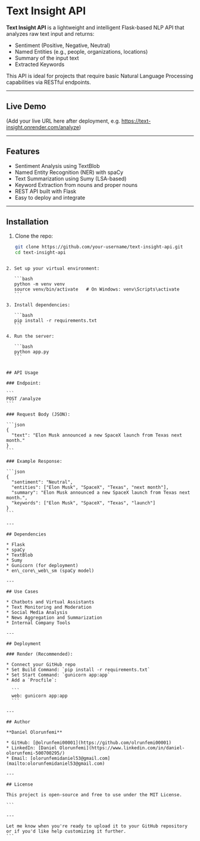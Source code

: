 # Text Insight API

**Text Insight API** is a lightweight and intelligent Flask-based NLP API that analyzes raw text input and returns:
- Sentiment (Positive, Negative, Neutral)
- Named Entities (e.g., people, organizations, locations)
- Summary of the input text
- Extracted Keywords

This API is ideal for projects that require basic Natural Language Processing capabilities via RESTful endpoints.

---

## Live Demo
(Add your live URL here after deployment, e.g. https://text-insight.onrender.com/analyze)

---

## Features

- Sentiment Analysis using TextBlob  
- Named Entity Recognition (NER) with spaCy  
- Text Summarization using Sumy (LSA-based)  
- Keyword Extraction from nouns and proper nouns  
- REST API built with Flask  
- Easy to deploy and integrate

---

## Installation

1. Clone the repo:
   ```bash
   git clone https://github.com/your-username/text-insight-api.git
   cd text-insight-api
````

2. Set up your virtual environment:

   ```bash
   python -m venv venv
   source venv/bin/activate   # On Windows: venv\Scripts\activate
   ```

3. Install dependencies:

   ```bash
   pip install -r requirements.txt
   ```

4. Run the server:

   ```bash
   python app.py
   ```


## API Usage

### Endpoint:

```
POST /analyze
```

### Request Body (JSON):

```json
{
  "text": "Elon Musk announced a new SpaceX launch from Texas next month."
}
```

### Example Response:

```json
{
  "sentiment": "Neutral",
  "entities": ["Elon Musk", "SpaceX", "Texas", "next month"],
  "summary": "Elon Musk announced a new SpaceX launch from Texas next month.",
  "keywords": ["Elon Musk", "SpaceX", "Texas", "launch"]
}
```

---

## Dependencies

* Flask
* spaCy
* TextBlob
* Sumy
* Gunicorn (for deployment)
* en\_core\_web\_sm (spaCy model)

---

## Use Cases

* Chatbots and Virtual Assistants
* Text Monitoring and Moderation
* Social Media Analysis
* News Aggregation and Summarization
* Internal Company Tools

---

## Deployment

### Render (Recommended):

* Connect your GitHub repo
* Set Build Command: `pip install -r requirements.txt`
* Set Start Command: `gunicorn app:app`
* Add a `Procfile`:

  ```
  web: gunicorn app:app
  ```

---

## Author

**Daniel Olorunfemi**

* GitHub: [@olrunfemi00001](https://github.com/olrunfemi00001)
* LinkedIn: [Daniel Olorunfemi](https://www.linkedin.com/in/daniel-olorunfemi-500700295/)
* Email: [olorunfemidaniel53@gmail.com](mailto:olorunfemidaniel53@gmail.com)

---

## License

This project is open-source and free to use under the MIT License.

```

---

Let me know when you're ready to upload it to your GitHub repository or if you'd like help customizing it further.
```
